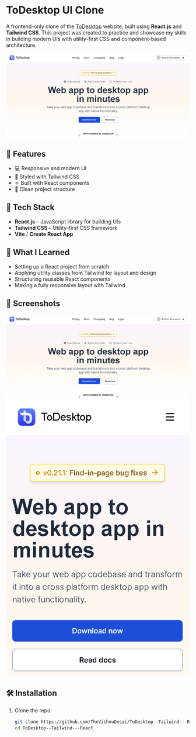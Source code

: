 # ToDesktop UI Clone

A frontend-only clone of the [ToDesktop](https://www.todesktop.com/) website, built using **React.js** and **Tailwind CSS**. This project was created to practice and showcase my skills in building modern UIs with utility-first CSS and component-based architecture.

![screenshot](./Screenshot/desktop-view.png)

## 🚀 Features

- 💻 Responsive and modern UI
- 🎨 Styled with Tailwind CSS
- ⚛️ Built with React components
- 🔧 Clean project structure

## 📂 Tech Stack

- **React.js** – JavaScript library for building UIs
- **Tailwind CSS** – Utility-first CSS framework
- **Vite** / **Create React App**

## 🧠 What I Learned

- Setting up a React project from scratch
- Applying utility classes from Tailwind for layout and design
- Structuring reusable React components
- Making a fully responsive layout with Tailwind

## 📸 Screenshots

![desktop view](./Screenshot/desktop-view.png)
![mobile view](./Screenshot/mobile-view.png)

## 🛠️ Installation

1. Clone the repo:
   ```bash
   git clone https://github.com/TheVishnuDesai/ToDesktop--Tailwind---React-.git
   cd ToDesktop--Tailwind---React
